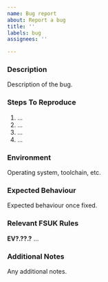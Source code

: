 ```yaml
---
name: Bug report
about: Report a bug
title: ''
labels: bug
assignees: ''

---
```


### Description
Description of the bug.

### Steps To Reproduce
1. ...
2. ...
3. ...
4. ...

### Environment
Operating system, toolchain, etc.

### Expected Behaviour
Expected behaviour once fixed.

### Relevant FSUK Rules
**EV?.??.?** ...

### Additional Notes
Any additional notes.

